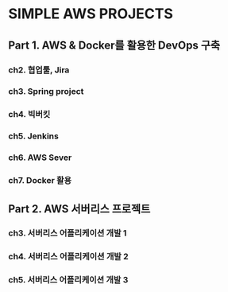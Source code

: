 # SIMPLE AWS PROJECTS

## Part 1. AWS & Docker를 활용한 DevOps 구축

### ch2. 협업툴, Jira

### ch3. Spring project

### ch4. 빅버킷

### ch5. Jenkins

### ch6. AWS Sever

### ch7. Docker 활용

## Part 2. AWS 서버리스 프로젝트

### ch3. 서버리스 어플리케이션 개발 1

### ch4. 서버리스 어플리케이션 개발 2

### ch5. 서버리스 어플리케이션 개발 3
